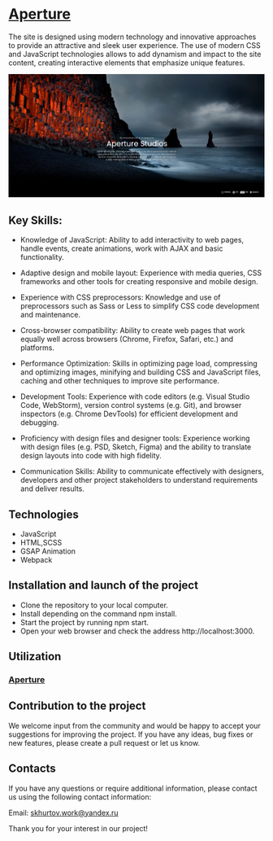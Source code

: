 # [**Aperture**](https://stanislavkhurtov.github.io/Aperture/)

The site is designed using modern technology and innovative
approaches to provide an attractive and sleek user experience. The use
of modern CSS and JavaScript technologies allows to add dynamism
and impact to the site content, creating interactive elements that
emphasize unique features.

<img src="./img/Screenshot.png"/>

## Key Skills:

- Knowledge of JavaScript: Ability to add interactivity to web pages, handle events, create animations, work
  with AJAX and basic functionality.

- Adaptive design and mobile layout: Experience with media queries, CSS frameworks and other tools for
  creating responsive and mobile design.

- Experience with CSS preprocessors: Knowledge and use of preprocessors such as Sass or Less to simplify CSS code
  development and maintenance.

- Cross-browser compatibility: Ability to create web pages that work equally well across browsers (Chrome, Firefox,
  Safari, etc.) and platforms.

- Performance Optimization: Skills in optimizing page load, compressing and optimizing images, minifying and building
  CSS and JavaScript files, caching and other techniques to improve site performance.

- Development Tools: Experience with code editors (e.g. Visual Studio Code, WebStorm), version control systems (e.g. Git), and
  browser inspectors (e.g. Chrome DevTools) for efficient development and debugging.

- Proficiency with design files and designer tools: Experience working with design files (e.g. PSD, Sketch, Figma) and
  the ability to translate design layouts into code with high fidelity.

- Communication Skills: Ability to communicate effectively with designers, developers and other project stakeholders to
  understand requirements and deliver results.

## Technologies

- JavaScript
- HTML,SCSS
- GSAP Animation
- Webpack

## Installation and launch of the project

- Clone the repository to your local computer.
- Install depending on the command npm install.
- Start the project by running npm start.
- Open your web browser and check the address http://localhost:3000.

## Utilization

###  [**Aperture**](https://stanislavkhurtov.github.io/Aperture/)


## Contribution to the project

We welcome input from the community and would be happy to accept your suggestions for improving the project. If you have
any ideas, bug fixes or new features, please create a pull request or let us know.

## Contacts

If you have any questions or require additional information, please contact us using the following contact information:

Email: [skhurtov.work@yandex.ru](skhurtov.work@yandex.ru)

Thank you for your interest in our project!
